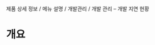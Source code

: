 <!--breadcrumb:제품 상세 정보 / 메뉴 설명 / 개발관리 / 개발 관리 – 개발 지연 현황--><span class="md-breadcrumb">제품 상세 정보 / 메뉴 설명 / 개발관리 / 개발 관리 – 개발 지연 현황</span>
# 개요

